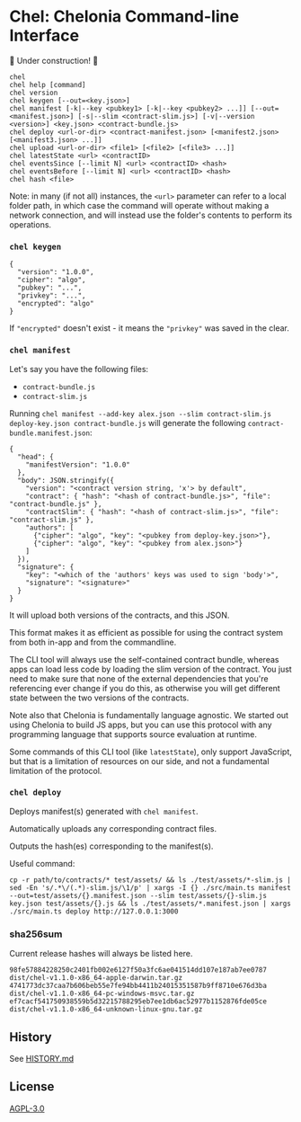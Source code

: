 # Chel: Chelonia Command-line Interface

🚧 Under construction! 🚧

```
chel
chel help [command]
chel version
chel keygen [--out=<key.json>]
chel manifest [-k|--key <pubkey1> [-k|--key <pubkey2> ...]] [--out=<manifest.json>] [-s|--slim <contract-slim.js>] [-v|--version <version>] <key.json> <contract-bundle.js>
chel deploy <url-or-dir> <contract-manifest.json> [<manifest2.json> [<manifest3.json> ...]]
chel upload <url-or-dir> <file1> [<file2> [<file3> ...]]
chel latestState <url> <contractID>
chel eventsSince [--limit N] <url> <contractID> <hash>
chel eventsBefore [--limit N] <url> <contractID> <hash>
chel hash <file>
```

Note: in many (if not all) instances, the `<url>` parameter can refer to a local folder path, in which case the command will operate without making a network connection, and will instead use the folder's contents to perform its operations.

### `chel keygen`

```
{
  "version": "1.0.0",
  "cipher": "algo",
  "pubkey": "...",
  "privkey": "...",
  "encrypted": "algo"
}
```

If `"encrypted"` doesn't exist - it means the `"privkey"` was saved in the clear.


### `chel manifest`

Let's say you have the following files:

- `contract-bundle.js`
- `contract-slim.js`

Running `chel manifest --add-key alex.json --slim contract-slim.js deploy-key.json contract-bundle.js` will generate the following `contract-bundle.manifest.json`:

```
{
  "head": {
    "manifestVersion": "1.0.0"
  },
  "body": JSON.stringify({
    "version": "<contract version string, 'x'> by default",
    "contract": { "hash": "<hash of contract-bundle.js>", "file": "contract-bundle.js" },
    "contractSlim": { "hash": "<hash of contract-slim.js>", "file": "contract-slim.js" },
    "authors": [
      {"cipher": "algo", "key": "<pubkey from deploy-key.json>"},
      {"cipher": "algo", "key": "<pubkey from alex.json>"}
    ]
  }),
  "signature": {
    "key": "<which of the 'authors' keys was used to sign 'body'>",
    "signature": "<signature>"
  }
}
```

It will upload both versions of the contracts, and this JSON.

This format makes it as efficient as possible for using the contract system from both in-app and from the commandline.

The CLI tool will always use the self-contained contract bundle, whereas apps can load less code by loading the slim version of the contract. You just need to make sure that none of the external dependencies that you're referencing ever change if you do this, as otherwise you will get different state between the two versions of the contracts.

Note also that Chelonia is fundamentally language agnostic. We started out using Chelonia to build JS apps, but you can use this protocol with any programming language that supports source evaluation at runtime.

Some commands of this CLI tool (like `latestState`), only support JavaScript, but that is a limitation of resources on our side, and not a fundamental limitation of the protocol.

### `chel deploy`

Deploys manifest(s) generated with `chel manifest`.

Automatically uploads any corresponding contract files.

Outputs the hash(es) corresponding to the manifest(s).

Useful command:

```
cp -r path/to/contracts/* test/assets/ && ls ./test/assets/*-slim.js | sed -En 's/.*\/(.*)-slim.js/\1/p' | xargs -I {} ./src/main.ts manifest --out=test/assets/{}.manifest.json --slim test/assets/{}-slim.js key.json test/assets/{}.js && ls ./test/assets/*.manifest.json | xargs ./src/main.ts deploy http://127.0.0.1:3000
```

### sha256sum

Current release hashes will always be listed here.

```
98fe57884228250c2401fb002e6127f50a3fc6ae041514dd107e187ab7ee0787  dist/chel-v1.1.0-x86_64-apple-darwin.tar.gz
4741773dc37caa7b606beb55e7fe94bb4411b24015351587b9ff8710e676d3ba  dist/chel-v1.1.0-x86_64-pc-windows-msvc.tar.gz
ef7cacf541750938559b5d32215788295eb7ee1db6ac52977b1152876fde05ce  dist/chel-v1.1.0-x86_64-unknown-linux-gnu.tar.gz
```

## History

See [HISTORY.md](HISTORY.md)

## License

[AGPL-3.0](LICENSE)

